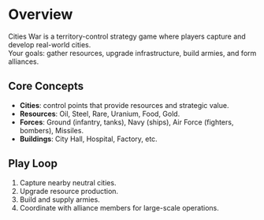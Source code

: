# Overview

Cities War is a territory-control strategy game where players capture and develop real-world cities.  
Your goals: gather resources, upgrade infrastructure, build armies, and form alliances.

## Core Concepts
- **Cities**: control points that provide resources and strategic value.
- **Resources**: Oil, Steel, Rare, Uranium, Food, Gold.
- **Forces**: Ground (infantry, tanks), Navy (ships), Air Force (fighters, bombers), Missiles.
- **Buildings**: City Hall, Hospital, Factory, etc.

## Play Loop
1. Capture nearby neutral cities.
2. Upgrade resource production.
3. Build and supply armies.
4. Coordinate with alliance members for large-scale operations.
